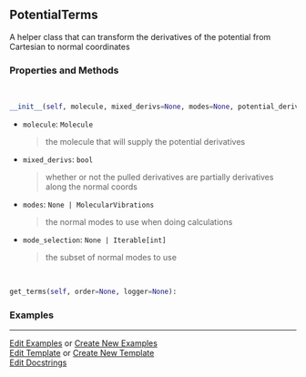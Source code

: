 ## <a id="Psience.VPT2.Terms.PotentialTerms">PotentialTerms</a>
A helper class that can transform the derivatives of the potential from Cartesian to normal coordinates

### Properties and Methods
<a id="Psience.VPT2.Terms.PotentialTerms.__init__" class="docs-object-method">&nbsp;</a>
```python
__init__(self, molecule, mixed_derivs=None, modes=None, potential_derivatives=None, mode_selection=None, logger=None, parallelizer=None, checkpointer=None, check_input_force_constants=True, hessian_tolerance=0.0001, grad_tolerance=0.0001, freq_tolerance=0.002, **opts): 
```

- `molecule`: `Molecule`
    >the molecule that will supply the potential derivatives
- `mixed_derivs`: `bool`
    >whether or not the pulled derivatives are partially derivatives along the normal coords
- `modes`: `None | MolecularVibrations`
    >the normal modes to use when doing calculations
- `mode_selection`: `None | Iterable[int]`
    >the subset of normal modes to use

<a id="Psience.VPT2.Terms.PotentialTerms.get_terms" class="docs-object-method">&nbsp;</a>
```python
get_terms(self, order=None, logger=None): 
```

### Examples


___

[Edit Examples](https://github.com/McCoyGroup/Psience/edit/edit/ci/examples/ci/docs/Psience/VPT2/Terms/PotentialTerms.md) or 
[Create New Examples](https://github.com/McCoyGroup/Psience/new/edit/?filename=ci/examples/ci/docs/Psience/VPT2/Terms/PotentialTerms.md) <br/>
[Edit Template](https://github.com/McCoyGroup/Psience/edit/edit/ci/docs/ci/docs/Psience/VPT2/Terms/PotentialTerms.md) or 
[Create New Template](https://github.com/McCoyGroup/Psience/new/edit/?filename=ci/docs/templates/ci/docs/Psience/VPT2/Terms/PotentialTerms.md) <br/>
[Edit Docstrings](https://github.com/McCoyGroup/Psience/edit/edit/Psience/VPT2/Terms.py?message=Update%20Docs)